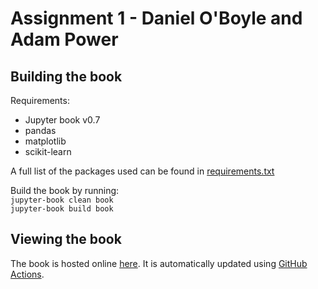 # Assignment 1 - Daniel O'Boyle and Adam Power

## Building the book
Requirements:
- Jupyter book v0.7
- pandas
- matplotlib
- scikit-learn

A full list of the packages used can be found in [requirements.txt](requirements.txt)  

Build the book by running:  
`jupyter-book clean book`  
`jupyter-book build book`  


## Viewing the book
The book is hosted online [here](https://adampower48.github.io/ca4015_assignment1_dan_adam). It is automatically updated using [GitHub Actions](https://jupyterbook.org/publish/gh-pages.html).  